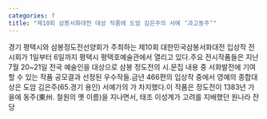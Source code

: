 ```yaml
---
categories: f
title: "제10회 삼봉서화대전 대상 작품에 도암 김은주의 서예 ‘과고동주’"
---
```

경기 평택시와 삼봉정도전선양회가 주최하는 제10회 대한민국삼봉서화대전 입상작 전시회가 1일부터 6일까지 평택시 평택호예술관에서 열리고 있다.주요 전시작품들은 지난 7월 20~21일 전국 예술인을 대상으로 삼봉 정도전의 시.문집 내용 중 서화발전에 기여할 수 있는 작품 공모결과 선정된 우수작들.금년 466편의 입상작 중에서 영예의 종합대상은 도암 김은주(65.경기 용인) 서예가의 가 차지했다.이 작품은 정도전이 1383년 가을에 동주(東州. 철원의 옛 이름)을 지나면서, 태조 이성계가 고려를 지배했던 원나라 잔당